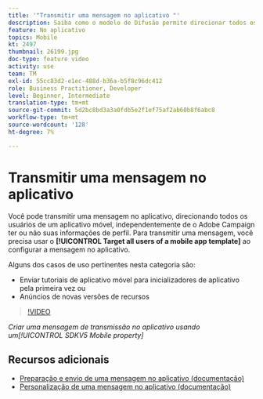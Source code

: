 ```yaml
---
title: '"Transmitir uma mensagem no aplicativo "'
description: Saiba como o modelo de Difusão permite direcionar todos os usuários do seu aplicativo móvel.
feature: No aplicativo
topics: Mobile
kt: 2497
thumbnail: 26199.jpg
doc-type: feature video
activity: use
team: TM
exl-id: 55cc83d2-e1ec-488d-b36a-b5f8c96dc412
role: Business Practitioner, Developer
level: Beginner, Intermediate
translation-type: tm+mt
source-git-commit: 5d2bc8bd3a3a0fdb5e2f1ef75af2ab60b8f6abc8
workflow-type: tm+mt
source-wordcount: '128'
ht-degree: 7%

---
```


# Transmitir uma mensagem no aplicativo

Você pode transmitir uma mensagem no aplicativo, direcionando todos os usuários de um aplicativo móvel, independentemente de o Adobe Campaign ter ou não suas informações de perfil. Para transmitir uma mensagem, você precisa usar o **[!UICONTROL Target all users of a mobile app template]** ao configurar a mensagem no aplicativo.

Alguns dos casos de uso pertinentes nesta categoria são:

* Enviar tutoriais de aplicativo móvel para inicializadores de aplicativo pela primeira vez ou
* Anúncios de novas versões de recursos

>[!VIDEO](https://video.tv.adobe.com/v/26199?quality=12)

*Criar uma mensagem de transmissão no aplicativo usando um[!UICONTROL SDKV5 Mobile property]*

## Recursos adicionais

* [Preparação e envio de uma mensagem no aplicativo (documentação)](https://docs.adobe.com/content/help/en/campaign-standard/using/communication-channels/in-app-messaging/preparing-and-sending-an-in-app-message.html)
* [Personalização de uma mensagem no aplicativo (documentação)](https://docs.adobe.com/content/help/en/campaign-standard/using/communication-channels/in-app-messaging/customizing-an-in-app-message.html)
